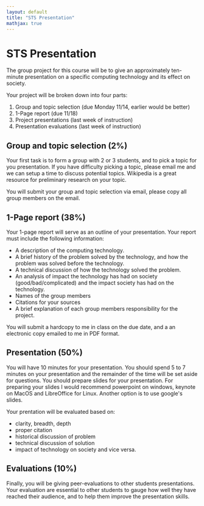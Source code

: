 ```yaml
---
layout: default
title: "STS Presentation"
mathjax: true
---
```


# STS Presentation

The group project for this course will be to give an approximately ten-minute
presentation on a specific computing technology and its effect on society.

Your project will be broken down into four parts:

1. Group and topic selection (due Monday 11/14, earlier would be better)
2. 1-Page report (due 11/18)
3. Project presentations (last week of instruction)
4. Presentation evaluations (last week of instruction)

## Group and topic selection (2%)

Your first task is to form a group with 2 or 3 students, and to pick a topic for
you presentation. If you have difficulty picking a topic, please email me and
we can setup a time to discuss potential topics. Wikipedia is a great resource
for preliminary research on your topic.

You will submit your group and topic selection via email, please copy all group
members on the email.

## 1-Page report (38%)

Your 1-page report will serve as an outline of your presentation. Your report
must include the following information:

- A description of the computing technology.
- A brief history of the problem solved by the technology, and how the problem was solved before the technology.
- A technical discussion of how the technology solved the problem.
- An analysis of impact the technology has had on society (good/bad/complicated) and the impact society has had on the technology.
- Names of the group members
- Citations for your sources
- A brief explanation of each group members responsibility for the project.

You will submit a hardcopy to me in class on the due date, and a an electronic
copy emailed to me in PDF format.

## Presentation (50%)

You will have 10 minutes for your presentation. You should spend 5 to 7 minutes
on your presentation and the remainder of the time will be set aside for questions.
You should prepare slides for your presentation. For preparing your slides I would
recommend powerpoint on windows, keynote on MacOS and LibreOffice for Linux.
Another option is to use google's slides.

Your prentation will be evaluated based on:

- clarity, breadth, depth
- proper citation
- historical discussion of problem
- technical discussion of solution
- impact of technology on society and vice versa.

## Evaluations (10%)

Finally, you will be giving peer-evaluations to other students presentations.
Your evaluation are essential to other students to gauge how well they have reached
their audience, and to help them improve the presentation skills.
